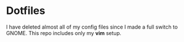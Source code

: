 # Dotfiles

I have deleted almost all of my config files since I made a full switch to GNOME. This repo includes only my **vim** setup.
